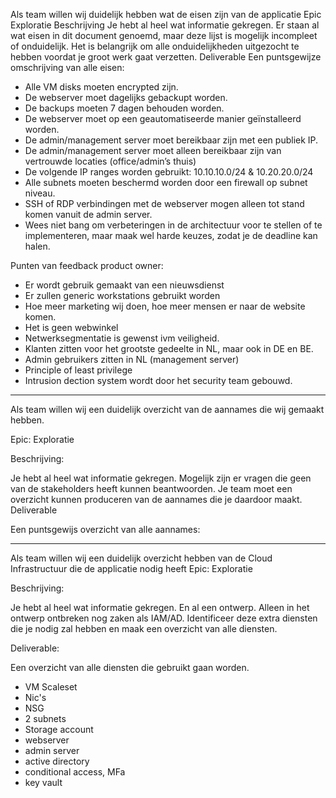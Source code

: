 Als team willen wij duidelijk hebben wat de eisen zijn van de applicatie
Epic
Exploratie
Beschrijving
Je hebt al heel wat informatie gekregen. Er staan al wat eisen in dit document genoemd, maar deze lijst is mogelijk incompleet of onduidelijk. Het is belangrijk om alle onduidelijkheden uitgezocht te hebben voordat je groot werk gaat verzetten.
Deliverable
Een puntsgewijze omschrijving van alle eisen: 

* Alle VM disks moeten encrypted zijn.  
* De webserver moet dagelijks gebackupt worden.  
* De backups moeten 7 dagen behouden worden.
* De webserver moet op een geautomatiseerde manier geïnstalleerd worden.
* De admin/management server moet bereikbaar zijn met een publiek IP.
* De admin/management server moet alleen bereikbaar zijn van vertrouwde locaties (office/admin’s thuis)
* De volgende IP ranges worden gebruikt: 10.10.10.0/24 & 10.20.20.0/24
* Alle subnets moeten beschermd worden door een firewall op subnet niveau. 
* SSH of RDP verbindingen met de webserver mogen alleen tot stand komen vanuit de admin server. 
* Wees niet bang om verbeteringen in de architectuur voor te stellen of te implementeren, maar maak wel harde keuzes, zodat je de deadline kan halen.

Punten van feedback product owner:

* Er wordt gebruik gemaakt van een nieuwsdienst
* Er zullen generic workstations gebruikt worden
* Hoe meer marketing wij doen, hoe meer mensen er naar de website komen.
* Het is geen webwinkel
* Netwerksegmentatie is gewenst ivm veiligheid.
* Klanten zitten voor het grootste gedeelte in NL, maar ook in DE en BE.
* Admin gebruikers zitten in NL (management server)
* Principle of least privilege
* Intrusion dection system wordt door het security team gebouwd.

---

Als team willen wij een duidelijk overzicht van de aannames die wij gemaakt hebben.

Epic: Exploratie

Beschrijving:

Je hebt al heel wat informatie gekregen. Mogelijk zijn er vragen die geen van de stakeholders heeft kunnen beantwoorden. Je team moet een overzicht kunnen produceren van de aannames die je daardoor maakt.
Deliverable

Een puntsgewijs overzicht van alle aannames:



---

Als team willen wij een duidelijk overzicht hebben van de Cloud Infrastructuur die de applicatie nodig heeft
Epic: Exploratie  

Beschrijving:  

Je hebt al heel wat informatie gekregen. En al een ontwerp. Alleen in het ontwerp ontbreken nog zaken als IAM/AD. Identificeer deze extra diensten die je nodig zal hebben en maak een overzicht van alle diensten.

Deliverable:

Een overzicht van alle diensten die gebruikt gaan worden.

* VM Scaleset
* Nic's
* NSG
* 2 subnets
* Storage account
* webserver
* admin server
* active directory
* conditional access, MFa
* key vault



